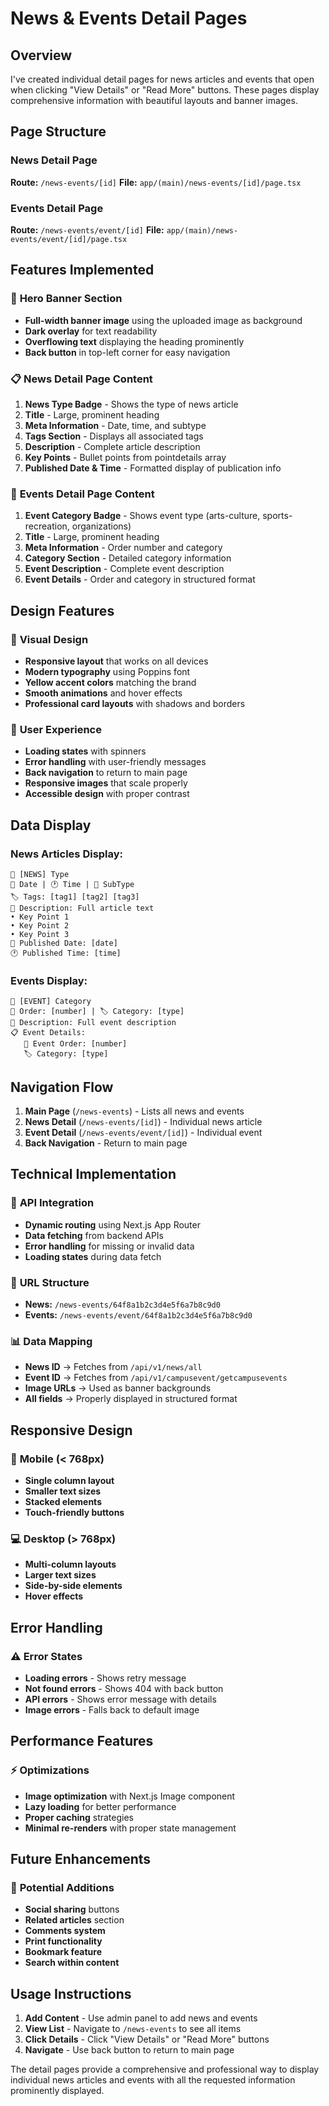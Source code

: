 # News & Events Detail Pages

## Overview
I've created individual detail pages for news articles and events that open when clicking "View Details" or "Read More" buttons. These pages display comprehensive information with beautiful layouts and banner images.

## Page Structure

### News Detail Page
**Route:** `/news-events/[id]`
**File:** `app/(main)/news-events/[id]/page.tsx`

### Events Detail Page
**Route:** `/news-events/event/[id]`
**File:** `app/(main)/news-events/event/[id]/page.tsx`

## Features Implemented

### 🎨 **Hero Banner Section**
- **Full-width banner image** using the uploaded image as background
- **Dark overlay** for text readability
- **Overflowing text** displaying the heading prominently
- **Back button** in top-left corner for easy navigation

### 📋 **News Detail Page Content**
1. **News Type Badge** - Shows the type of news article
2. **Title** - Large, prominent heading
3. **Meta Information** - Date, time, and subtype
4. **Tags Section** - Displays all associated tags
5. **Description** - Complete article description
6. **Key Points** - Bullet points from pointdetails array
7. **Published Date & Time** - Formatted display of publication info

### 🎪 **Events Detail Page Content**
1. **Event Category Badge** - Shows event type (arts-culture, sports-recreation, organizations)
2. **Title** - Large, prominent heading
3. **Meta Information** - Order number and category
4. **Category Section** - Detailed category information
5. **Event Description** - Complete event description
6. **Event Details** - Order and category in structured format

## Design Features

### 🎨 **Visual Design**
- **Responsive layout** that works on all devices
- **Modern typography** using Poppins font
- **Yellow accent colors** matching the brand
- **Smooth animations** and hover effects
- **Professional card layouts** with shadows and borders

### 📱 **User Experience**
- **Loading states** with spinners
- **Error handling** with user-friendly messages
- **Back navigation** to return to main page
- **Responsive images** that scale properly
- **Accessible design** with proper contrast

## Data Display

### News Articles Display:
```
📰 [NEWS] Type
📅 Date | 🕐 Time | 📝 SubType
🏷️ Tags: [tag1] [tag2] [tag3]
📄 Description: Full article text
• Key Point 1
• Key Point 2
• Key Point 3
📅 Published Date: [date]
🕐 Published Time: [time]
```

### Events Display:
```
🎪 [EVENT] Category
📍 Order: [number] | 🏷️ Category: [type]
📄 Description: Full event description
📋 Event Details:
   📍 Event Order: [number]
   🏷️ Category: [type]
```

## Navigation Flow

1. **Main Page** (`/news-events`) - Lists all news and events
2. **News Detail** (`/news-events/[id]`) - Individual news article
3. **Event Detail** (`/news-events/event/[id]`) - Individual event
4. **Back Navigation** - Return to main page

## Technical Implementation

### 🔧 **API Integration**
- **Dynamic routing** using Next.js App Router
- **Data fetching** from backend APIs
- **Error handling** for missing or invalid data
- **Loading states** during data fetch

### 🎯 **URL Structure**
- **News:** `/news-events/64f8a1b2c3d4e5f6a7b8c9d0`
- **Events:** `/news-events/event/64f8a1b2c3d4e5f6a7b8c9d0`

### 📊 **Data Mapping**
- **News ID** → Fetches from `/api/v1/news/all`
- **Event ID** → Fetches from `/api/v1/campusevent/getcampusevents`
- **Image URLs** → Used as banner backgrounds
- **All fields** → Properly displayed in structured format

## Responsive Design

### 📱 **Mobile (< 768px)**
- **Single column layout**
- **Smaller text sizes**
- **Stacked elements**
- **Touch-friendly buttons**

### 💻 **Desktop (> 768px)**
- **Multi-column layouts**
- **Larger text sizes**
- **Side-by-side elements**
- **Hover effects**

## Error Handling

### ⚠️ **Error States**
- **Loading errors** - Shows retry message
- **Not found errors** - Shows 404 with back button
- **API errors** - Shows error message with details
- **Image errors** - Falls back to default image

## Performance Features

### ⚡ **Optimizations**
- **Image optimization** with Next.js Image component
- **Lazy loading** for better performance
- **Proper caching** strategies
- **Minimal re-renders** with proper state management

## Future Enhancements

### 🚀 **Potential Additions**
- **Social sharing** buttons
- **Related articles** section
- **Comments system**
- **Print functionality**
- **Bookmark feature**
- **Search within content**

## Usage Instructions

1. **Add Content** - Use admin panel to add news and events
2. **View List** - Navigate to `/news-events` to see all items
3. **Click Details** - Click "View Details" or "Read More" buttons
4. **Navigate** - Use back button to return to main page

The detail pages provide a comprehensive and professional way to display individual news articles and events with all the requested information prominently displayed. 